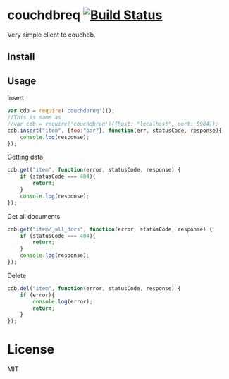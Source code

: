 # couchdbreq [![Build Status](https://travis-ci.org/saromanov/couchdbreq.svg?branch=master)](https://travis-ci.org/saromanov/couchdbreq)
Very simple client to couchdb.

## Install

## Usage

Insert
```javascript
var cdb = require('couchdbreq')();
//This is same as
//var cdb = require('couchdbreq')({host: "localhost", port: 5984});
cdb.insert("item", {foo:"bar"}, function(err, statusCode, response){
    console.log(response);
});
```

Getting data
```javascript 
cdb.get("item", function(error, statusCode, response) {
    if (statusCode === 404){
        return;
    }
    console.log(response);
});
```

Get all documents
```javascript
cdb.get("item/_all_docs", function(error, statusCode, response) {
    if (statusCode === 404){
        return;
    }
    console.log(response);
});
```

Delete
```javascript 
cdb.del("item", function(error, statusCode, response) {
    if (error){
        console.log(error);
        return;
    }
});
```


# License
MIT

